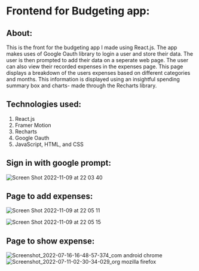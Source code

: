 # Frontend for Budgeting app:
 
## About:
This is the front for the budgeting app I made using React.js. The app makes uses of Google Oauth library to login a user and store their data. The user is then prompted to add their data on a seperate web page. The user can also view their recorded expenses in the expenses page. This page displays a breakdown of the users expenses based on different categories and months. This information is displayed using an insightful spending summary box and charts- made through the Recharts library.

## Technologies used:
1) React.js
2) Framer Motion
3) Recharts
4) Google Oauth
5) JavaScript, HTML, and CSS

## Sign in with google prompt:
![Screen Shot 2022-11-09 at 22 03 40](https://user-images.githubusercontent.com/75021063/200952272-985ccafd-0b0b-4377-8a97-082c19192f2b.png)

## Page to add expenses:
![Screen Shot 2022-11-09 at 22 05 11](https://user-images.githubusercontent.com/75021063/200952017-4bcb671f-63f5-4c5e-b76a-863c2a2909aa.png)

![Screen Shot 2022-11-09 at 22 05 15](https://user-images.githubusercontent.com/75021063/200952053-872c13a3-f8b5-45e3-b667-3549d62dfb52.png)


## Page to show expense:

![Screenshot_2022-07-16-16-48-57-374_com android chrome](https://user-images.githubusercontent.com/75021063/200952533-999d2127-65fb-4fdd-8108-7919b22c659d.jpg)
![Screenshot_2022-07-11-02-30-34-029_org mozilla firefox](https://user-images.githubusercontent.com/75021063/200952556-c8fe212f-f17c-404b-9dd4-eb89f8d88a8b.jpg)
